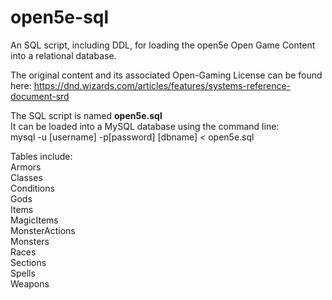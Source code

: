 # open5e-sql
An SQL script, including DDL, for loading the open5e Open Game Content into a relational database.

The original content and its associated Open-Gaming License can be found here:
https://dnd.wizards.com/articles/features/systems-reference-document-srd

The SQL script is named **open5e.sql**  
It can be loaded into a MySQL database using the command line:  
mysql -u [username] -p[password] [dbname] < open5e.sql

Tables include:  
Armors  
Classes  
Conditions  
Gods  
Items  
MagicItems  
MonsterActions  
Monsters  
Races  
Sections  
Spells  
Weapons  


